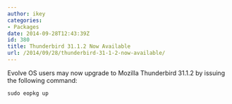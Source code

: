 ```yaml
---
author: ikey
categories:
- Packages
date: 2014-09-28T12:43:39Z
id: 380
title: Thunderbird 31.1.2 Now Available
url: /2014/09/28/thunderbird-31-1-2-now-available/
---
```


Evolve OS users may now upgrade to Mozilla Thunderbird 31.1.2 by issuing the following command:
<!-- more -->
```
sudo eopkg up
```